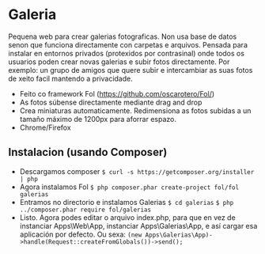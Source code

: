 Galeria
=======

Pequena web para crear galerias fotograficas. Non usa base de datos senon que funciona directamente con carpetas e arquivos.
Pensada para instalar en entornos privados (protexidos por contrasinal) onde todos os usuarios poden crear novas galerias e subir fotos directamente.
Por exemplo: un grupo de amigos que quere subir e intercambiar as suas fotos de xeito facil mantendo a privacidade.

* Feito co framework Fol (https://github.com/oscarotero/Fol/)
* As fotos súbense directamente mediante drag and drop
* Crea miniaturas automaticamente. Redimensiona as fotos subidas a un tamaño máximo de 1200px para aforrar espazo.
* Chrome/Firefox

Instalacion (usando Composer)
-----------------------------

* Descargamos composer ```$ curl -s https://getcomposer.org/installer | php```
* Agora instalamos Fol ```$ php composer.phar create-project fol/fol galerias```
* Entramos no directorio e instalamos Galerias ```$ cd galerias``` ```$ php ../composer.phar require fol/galerias```
* Listo. Agora podes editar o arquivo index.php, para que en vez de instanciar Apps\Web\App, instanciar Apps\Galerias\App, e así cargar esa aplicación por defecto. Ou sexa: ```(new Apps\Galerias\App)->handle(Request::createFromGlobals())->send();```